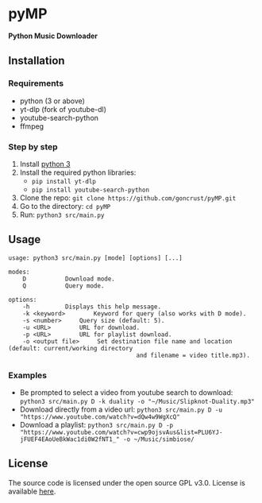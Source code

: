 # pyMP
**Python Music Downloader**

## Installation

### Requirements

- python (3 or above)
- yt-dlp (fork of youtube-dl)
- youtube-search-python
- ffmpeg

### Step by step

1. Install [python 3](https://www.python.org/)
1. Install the required python libraries:
    - `pip install yt-dlp`
    - `pip install youtube-search-python`
1. Clone the repo: `git clone https://github.com/goncrust/pyMP.git`
1. Go to the directory: `cd pyMP`
1. Run: `python3 src/main.py`

## Usage

```
usage: python3 src/main.py [mode] [options] [...]

modes:
	D			Download mode.
	Q			Query mode.

options:
	-h			Displays this help message.
	-k <keyword>		Keyword for query (also works with D mode).
	-s <number>		Query size (default: 5).
	-u <URL>		URL for download.
	-p <URL>		URL for playlist download.
	-o <output file>	 Set destination file name and location (default: current/working directory
									and filename = video title.mp3).
```

### Examples

- Be prompted to select a video from youtube search to download: `python3 src/main.py D -k duality -o "~/Music/Slipknot-Duality.mp3"`
- Download directly from a video url: `python3 src/main.py D -u "https://www.youtube.com/watch?v=dQw4w9WgXcQ"`
- Download a playlist: `python3 src/main.py D -p "https://www.youtube.com/watch?v=cwp9ojsvAus&list=PLU6YJ-jFUEF4EAoUeBkWac1di0W2fNT1_" -o ~/Music/simbiose/`

## License

The source code is licensed under the open source GPL v3.0. License is available [here](https://github.com/goncrust/pyMP/blob/master/LICENSE.md).
